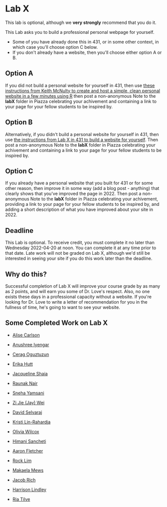 # Lab X

This lab is optional, although we **very strongly** recommend that you do it. 

This Lab asks you to build a professional personal webpage for yourself. 

- Some of you have already done this in 431, or in some other context, in which case you'll choose option C below. 
- If you don't already have a website, then you'll choose either option A or B.

## Option A

If you did not build a personal website for yourself in 431, then use [these instructions from Keith McNulty to create and host a simple, clean personal website in a few minutes using R](https://towardsdatascience.com/create-and-host-your-personal-website-in-a-few-minutes-using-r-9c94e87e2942) then post a non-anonymous Note to the **labX** folder in Piazza celebrating your achivement and containing a link to your page for your fellow students to be inspired by.

## Option B

Alternatively, if you didn't build a personal website for yourself in 431, then use [the instructions from Lab X in 431 to build a website for yourself](https://github.com/THOMASELOVE/431-2021/tree/main/labs/labX). Then post a non-anonymous Note to the **labX** folder in Piazza celebrating your achivement and containing a link to your page for your fellow students to be inspired by.

## Option C

If you already have a personal website that you built for 431 or for some other reason, then improve it in some way (add a blog post - anything) that clearly shows that you've improved the page in 2022. Then post a non-anonymous Note to the **labX** folder in Piazza celebrating your achivement, providing a link to your page for your fellow students to be inspired by, and adding a short description of what you have improved about your site in 2022.

## Deadline

This Lab is optional. To receive credit, you must complete it no later than Wednesday 2022-04-20 at noon. You can complete it at any time prior to that date. Late work will not be graded on Lab X, although we'd still be interested in seeing your site if you do this work later than the deadline.

## Why do this?

Successful completion of Lab X will improve your course grade by as many as 2 points, and will earn you some of Dr. Love's respect. Also, no one exists these days in a professional capacity without a website. If you're looking for Dr. Love to write a letter of recommendation for you in the fullness of time, he's going to want to see your website.

## Some Completed Work on Lab X

- [Alise Carlson](https://carlsoak.wixsite.com/alisecarlsonmd)
- [Anushree Iyengar](https://ariyengar.github.io/ariyengar/)
- [Cerag Oguztuzun](https://ceragoguztuzun.github.io/)
- [Erika Hutt](https://erikahuttce.github.io/website/)
- [Jacqueline Shaia](https://www.jacquelensphd.com/)

- [Raunak Nair](https://raunaknairmd.netlify.app)
- [Sneha Yamsani](https://sneha-yamsani.owlstown.net/)
- [Zi Jie (Jay) Wei](https://jayweiblog.netlify.app/)
- [David Selvaraj](https://www.datadavid.org/)
- [Kristi Lin-Rahardja](https://kristilinr.netlify.app/)

- [Olivia Wilcox](https://www.oliviawilcoxx.com/)
- [Himani Sancheti](https://himanisancheti27.wixsite.com/biostat)
- [Aaron Fletcher](https://afletcher80.wixsite.com/website-1)
- [Rock Lim](https://625f0bc581a54a0008cb16bd--rocklim.netlify.app/)
- [Makaela Mews](https://m-mews.github.io/makaelamews/)

- [Jacob Rich](http://jacobrich.com/index.html)
- [Harrison Lindley](https://www.harrisonlindley.com/)
- [Ria Tilve](https://ria-tilve.netlify.app/)

